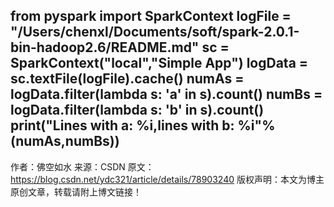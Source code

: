 from pyspark import SparkContext
logFile = "/Users/chenxl/Documents/soft/spark-2.0.1-bin-hadoop2.6/README.md"
sc = SparkContext("local","Simple App")
logData = sc.textFile(logFile).cache()
numAs = logData.filter(lambda s: 'a' in s).count()
numBs = logData.filter(lambda s: 'b' in s).count()
print("Lines with a: %i,lines with b: %i"%(numAs,numBs))
--------------------- 
作者：佛空如水 
来源：CSDN 
原文：https://blog.csdn.net/ydc321/article/details/78903240 
版权声明：本文为博主原创文章，转载请附上博文链接！